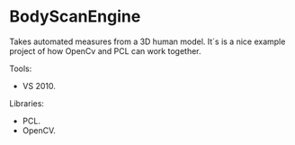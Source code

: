 # BodyScanEngine
Takes automated measures from a 3D human model.
It´s is a nice example project of how OpenCv and PCL can work together.

 Tools:
- VS 2010.

Libraries:
- PCL.
- OpenCV.
